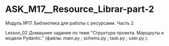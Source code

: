 # ASK_M17__Resource_Librar-part-2
Модуль №17. Библиотека для работы с ресурсами. Часть 2

Lesson_02 Домашнее задание по теме "Структура проекта. Маршруты и модели Pydantic." (файлы: main.py ; schems.py ; task.py ; user.py ).

